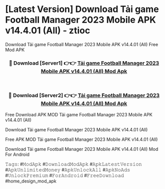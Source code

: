 # [Latest Version] Download Tải game Football Manager 2023 Mobile APK v14.4.01 (All) - ztioc

Download Tải game Football Manager 2023 Mobile APK v14.4.01 (All) Free Mod APK

<div align="center">
<h3>🔴 Download [Server1] 👉👉 <a href="https://apk-comot.site?title=Tải_game_Football_Manager_2023_Mobile_APK_v14.4.01_(All)">Tải game Football Manager 2023 Mobile APK v14.4.01 (All) Mod Apk</a></h3><br>

<h3>🔴 Download [Server2] 👉👉 <a href="https://apk-comot.site?title=Tải_game_Football_Manager_2023_Mobile_APK_v14.4.01_(All)">Tải game Football Manager 2023 Mobile APK v14.4.01 (All) Mod Apk</a></h3>
</div>


Free Download APK MOD Tải game Football Manager 2023 Mobile APK v14.4.01 (All)

Download Tải game Football Manager 2023 Mobile APK v14.4.01 (All) 

Free APK MOD Tải game Football Manager 2023 Mobile APK v14.4.01 (All) 

Download Tải game Football Manager 2023 Mobile APK v14.4.01 (All) Mod For Android

𝚃𝚊𝚐𝚜: #𝙼𝚘𝚍𝙰𝚙𝚔 #𝙳𝚘𝚠𝚗𝚕𝚘𝚊𝚍𝙼𝚘𝚍𝙰𝚙𝚔 #𝙰𝚙𝚔𝙻𝚊𝚝𝚎𝚜𝚝𝚅𝚎𝚛𝚜𝚒𝚘𝚗 #𝙰𝚙𝚔𝚄𝚗𝚕𝚒𝚖𝚒𝚝𝚎𝚍𝙼𝚘𝚗𝚎𝚢 #𝙰𝚙𝚔𝚄𝚗𝚕𝚘𝚌𝚔𝙰𝚕𝚕 #𝙰𝚙𝚔𝙽𝚘𝙰𝚍𝚜 #𝚄𝚗𝚕𝚘𝚌𝚔𝙿𝚛𝚎𝚖𝚒𝚞𝚖 #𝙵𝚘𝚛𝙰𝚗𝚍𝚛𝚘𝚒𝚍 #𝙵𝚛𝚎𝚎𝙳𝚘𝚠𝚗𝚕𝚘𝚊𝚍 #home_design_mod_apk